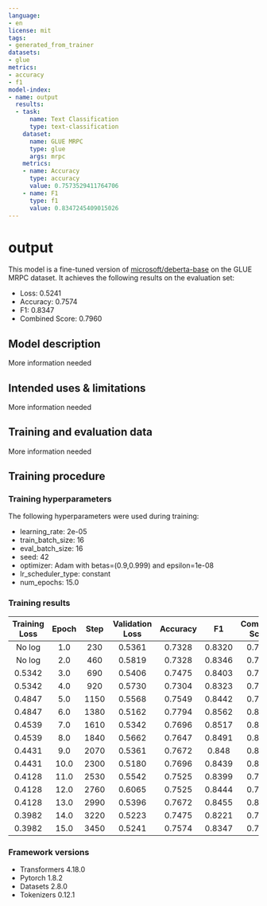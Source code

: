 ```yaml
---
language:
- en
license: mit
tags:
- generated_from_trainer
datasets:
- glue
metrics:
- accuracy
- f1
model-index:
- name: output
  results:
  - task:
      name: Text Classification
      type: text-classification
    dataset:
      name: GLUE MRPC
      type: glue
      args: mrpc
    metrics:
    - name: Accuracy
      type: accuracy
      value: 0.7573529411764706
    - name: F1
      type: f1
      value: 0.8347245409015026
---
```


<!-- This model card has been generated automatically according to the information the Trainer had access to. You
should probably proofread and complete it, then remove this comment. -->

# output

This model is a fine-tuned version of [microsoft/deberta-base](https://huggingface.co/microsoft/deberta-base) on the GLUE MRPC dataset.
It achieves the following results on the evaluation set:
- Loss: 0.5241
- Accuracy: 0.7574
- F1: 0.8347
- Combined Score: 0.7960

## Model description

More information needed

## Intended uses & limitations

More information needed

## Training and evaluation data

More information needed

## Training procedure

### Training hyperparameters

The following hyperparameters were used during training:
- learning_rate: 2e-05
- train_batch_size: 16
- eval_batch_size: 16
- seed: 42
- optimizer: Adam with betas=(0.9,0.999) and epsilon=1e-08
- lr_scheduler_type: constant
- num_epochs: 15.0

### Training results

| Training Loss | Epoch | Step | Validation Loss | Accuracy | F1     | Combined Score |
|:-------------:|:-----:|:----:|:---------------:|:--------:|:------:|:--------------:|
| No log        | 1.0   | 230  | 0.5361          | 0.7328   | 0.8320 | 0.7824         |
| No log        | 2.0   | 460  | 0.5819          | 0.7328   | 0.8346 | 0.7837         |
| 0.5342        | 3.0   | 690  | 0.5406          | 0.7475   | 0.8403 | 0.7939         |
| 0.5342        | 4.0   | 920  | 0.5730          | 0.7304   | 0.8323 | 0.7814         |
| 0.4847        | 5.0   | 1150 | 0.5568          | 0.7549   | 0.8442 | 0.7996         |
| 0.4847        | 6.0   | 1380 | 0.5162          | 0.7794   | 0.8562 | 0.8178         |
| 0.4539        | 7.0   | 1610 | 0.5342          | 0.7696   | 0.8517 | 0.8107         |
| 0.4539        | 8.0   | 1840 | 0.5662          | 0.7647   | 0.8491 | 0.8069         |
| 0.4431        | 9.0   | 2070 | 0.5361          | 0.7672   | 0.848  | 0.8076         |
| 0.4431        | 10.0  | 2300 | 0.5180          | 0.7696   | 0.8439 | 0.8067         |
| 0.4128        | 11.0  | 2530 | 0.5542          | 0.7525   | 0.8399 | 0.7962         |
| 0.4128        | 12.0  | 2760 | 0.6065          | 0.7525   | 0.8444 | 0.7984         |
| 0.4128        | 13.0  | 2990 | 0.5396          | 0.7672   | 0.8455 | 0.8063         |
| 0.3982        | 14.0  | 3220 | 0.5223          | 0.7475   | 0.8221 | 0.7848         |
| 0.3982        | 15.0  | 3450 | 0.5241          | 0.7574   | 0.8347 | 0.7960         |


### Framework versions

- Transformers 4.18.0
- Pytorch 1.8.2
- Datasets 2.8.0
- Tokenizers 0.12.1
